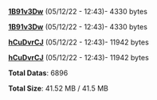 [**1B91v3Dw**](/data/1B91v3Dw.txt) (05/12/22 - 12:43)- 4330 bytes

[**1B91v3Dw**](/data/1B91v3Dw.txt) (05/12/22 - 12:43)- 4330 bytes

[**hCuDvrCJ**](/data/hCuDvrCJ.txt) (05/12/22 - 12:43)- 11942 bytes

[**hCuDvrCJ**](/data/hCuDvrCJ.txt) (05/12/22 - 12:43)- 11942 bytes

**Total Datas**: 6896

**Total Size**: 41.52 MB / 41.5 MB